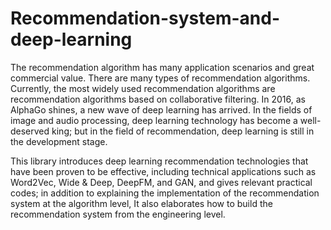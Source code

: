# Recommendation-system-and-deep-learning
The recommendation algorithm has many application scenarios and great commercial value. 
There are many types of recommendation algorithms. Currently, the most widely used recommendation algorithms are recommendation algorithms 
based on collaborative filtering. In 2016, as AlphaGo shines, a new wave of deep learning has arrived. In the fields of image and audio 
processing, deep learning technology has become a well-deserved king; but in the field of 
recommendation, deep learning is still in the development stage.



This library introduces deep learning recommendation technologies that have been proven to be effective, 
including technical applications such as Word2Vec, Wide & Deep, DeepFM, and GAN, and gives relevant practical codes; 
in addition to explaining the implementation of the
recommendation system at the algorithm level, It also elaborates how to build the recommendation system from the engineering level.
